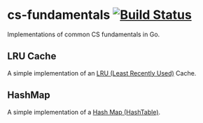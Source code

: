 # cs-fundamentals [![Build Status](https://travis-ci.org/syscll/cs-fundamentals.svg?branch=master)](https://travis-ci.org/syscll/cs-fundamentals)
Implementations of common CS fundamentals in Go.

## LRU Cache
A simple implementation of an [LRU (Least Recently Used)](https://en.wikipedia.org/wiki/Cache_replacement_policies#Least_recently_used_(LRU)) Cache.

## HashMap
A simple implementation of a [Hash Map (HashTable)](https://en.wikipedia.org/wiki/Hash_table).
